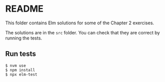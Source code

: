 # README

This folder contains Elm solutions for some of the Chapter 2 exercises.

The solutions are in the `src` folder. You can check that they are correct by
running the tests.

## Run tests

```
$ nvm use
$ npm install
$ npx elm-test
```
